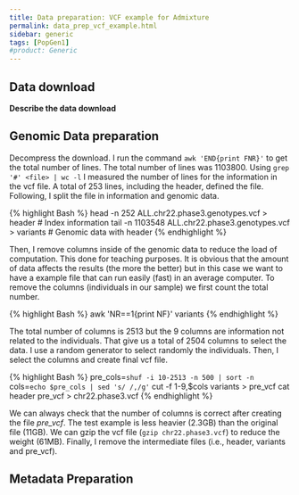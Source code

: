 ```yaml
---
title: Data preparation: VCF example for Admixture
permalink: data_prep_vcf_example.html
sidebar: generic
tags: [PopGen1]
#product: Generic
---
```


## Data download

**Describe the data download**

## Genomic Data preparation

Decompress the download. I run the command `awk 'END{print FNR}'` to get the total number of lines. The total number of lines was 1103800. Using `grep '#' <file> | wc -l` I measured the number of lines for the information in the vcf file. A total of 253 lines, including the header, defined the file. Following, I split the file in information and genomic data.

{% highlight Bash %}
head -n 252 ALL.chr22.phase3.genotypes.vcf > header         # Index information
tail -n 1103548 ALL.chr22.phase3.genotypes.vcf > variants   # Genomic data with header
{% endhighlight %}

Then, I remove columns inside of the genomic data to reduce the load of computation. This done for teaching purposes. It is obvious that the amount of data affects the results (the more the better) but in this case we want to have a example file that can run easily (fast) in an average computer. To remove the columns (individuals in our sample) we first count the total number.

{% highlight Bash %}
awk 'NR==1{print NF}' variants
{% endhighlight %}

The total number of columns is 2513 but the 9 columns are information not related to the individuals. That give us a total of 2504 columns to select the data. I use a random generator to select randomly the individuals. Then, I select the columns and create final vcf file.

{% highlight Bash %}
pre_cols=`shuf -i 10-2513 -n 500 | sort -n`
cols=`echo $pre_cols | sed 's/ /,/g'`
cut -f 1-9,$cols variants > pre_vcf
cat header pre_vcf > chr22.phase3.vcf
{% endhighlight %}

We can always check that the number of columns is correct after creating the file _pre_vcf_. The test example is less heavier (2.3GB) than the original file (11GB). We can gzip the vcf file (`gzip chr22.phase3.vcf`) to reduce the weight (61MB). Finally, I remove the intermediate files (i.e., header, variants and pre_vcf).

## Metadata Preparation
